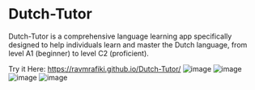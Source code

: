 # Dutch-Tutor
Dutch-Tutor is a comprehensive language learning app specifically designed to help individuals learn and master the Dutch language, from level A1 (beginner) to level C2 (proficient).


Try it Here: https://ravmrafiki.github.io/Dutch-Tutor/
![image](https://github.com/RavMRafiki/Dutch-Tutor/assets/98659406/f08a4535-d6e8-4c3d-8c5a-cee0d4a39253)
![image](https://github.com/RavMRafiki/Dutch-Tutor/assets/98659406/c67c790b-c00a-4c26-b98a-3d7037bbfde6)
![image](https://github.com/RavMRafiki/Dutch-Tutor/assets/98659406/df02f602-bb90-436e-b6fc-561e1042b203)
![image](https://github.com/RavMRafiki/Dutch-Tutor/assets/98659406/532ba80d-2f18-4174-9c4d-a6d478eec443)
